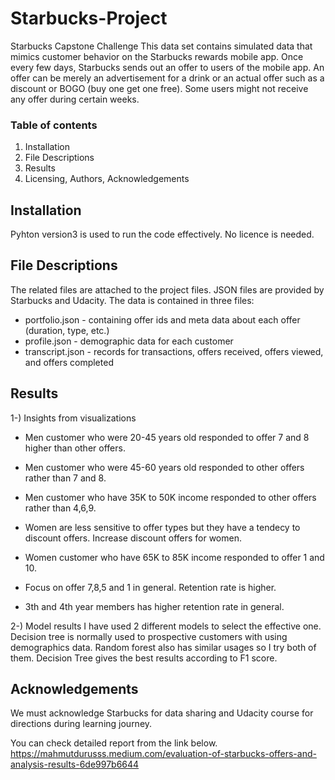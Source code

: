 # Starbucks-Project
Starbucks Capstone Challenge
This data set contains simulated data that mimics customer behavior on the Starbucks rewards mobile app. Once every few days, Starbucks sends out an offer to users of the mobile app. An offer can be merely an advertisement for a drink or an actual offer such as a discount or BOGO (buy one get one free). Some users might not receive any offer during certain weeks.

### Table of contents
1. Installation
2. File Descriptions
3. Results
4. Licensing, Authors, Acknowledgements

## Installation
Pyhton version3 is used to run the code effectively. No licence is needed.

## File Descriptions
The related files are attached to the project files. 
JSON files are provided by Starbucks and Udacity. The data is contained in three files:

- portfolio.json - containing offer ids and meta data about each offer (duration, type, etc.)
- profile.json - demographic data for each customer
- transcript.json - records for transactions, offers received, offers viewed, and offers completed

## Results
1-) Insights from visualizations

- Men customer who were 20-45 years old responded to offer 7 and 8 higher than other offers.

- Men customer who were 45-60 years old responded to other offers rather than 7 and 8.

- Men customer who have 35K to 50K income responded to other offers rather than 4,6,9.

- Women are less sensitive to offer types but they have a tendecy to discount offers. Increase discount offers for women.

- Women customer who have 65K to 85K income responded to offer 1 and 10.

- Focus on offer 7,8,5 and 1 in general. Retention rate is higher.

- 3th and 4th year members has higher retention rate in general.

2-) Model results
I have used 2 different models to select the effective one. Decision tree is normally used to prospective customers with using demographics data. Random forest also has similar usages so I try both of them. Decision Tree gives the best results according to F1 score.

## Acknowledgements
We must acknowledge Starbucks for data sharing and Udacity course for directions during learning journey.

You can check detailed report from the link below.
https://mahmutdurusss.medium.com/evaluation-of-starbucks-offers-and-analysis-results-6de997b6644

